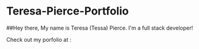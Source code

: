 # Teresa-Pierce-Portfolio

##Hey there, My name is Teresa (Tessa) Pierce.
I'm a full stack developer!

Check out my porfolio at : 
